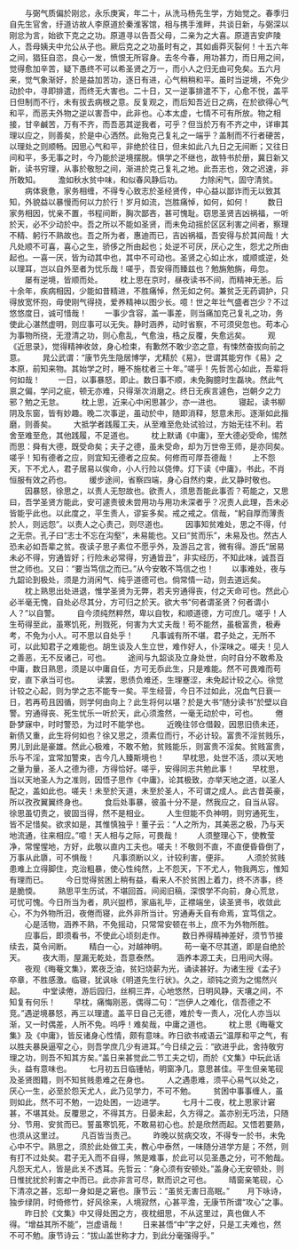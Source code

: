 <!-- { "loadSidebar": true } -->
　　与弼气质偏於刚忿，永乐庚寅，年二十，从洗马杨先生学，方始觉之。春季归自先生官舍，纡道访故人李原道於秦淮客馆，相与携手淮畔，共谈日新，与弼深以刚忿为言，始欲下克之之功。原道寻以告吾父母，二亲为之大喜。原道吉安庐陵人，吾母姨夫中允公从子也。厥后克之之功虽时有之，其如鹵莽灭裂何！十五六年之间，猖狂自恣，良心一发，愤恨无所容身。去冬今春，用功甚力，而日用之间，觉得愈加辛苦，疑下愚终不可以希圣贤之万一，而小人之归无由可免矣。五六月来，觉气象渐好，於是益加苦功，逐日有进，心气稍稍和平。虽时当逆境，不免少动於中，寻即排遣，而终无大害也。二十日，又一逆事排遣不下，心愈不悦，盖平日但制而不行，未有拔去病根之意。反复观之，而后知吾近日之病，在於欲得心气和平，而恶夫外物之逆以害吾中，此非也。心本太虚，七情不可有所放。物之相接，甘辛鹹苦，万有不齐，而吾恶其逆我者，可乎？但当於万有不齐之中，详审其理以应之，则善矣，於是中心洒然。此殆克己复礼之一端乎？盖制而不行者硬苦，以理处之则顺畅。因思心气和平，非绝於往日，但未如此八九日之无间断；又往日间和平，多无事之时，今乃能於逆境摆脱。惧学之不继也，故特书於册，冀日新又新，读书穷理，从事於敬恕之间，渐进於克己复礼之地。此吾志也，效之迟速，非所敢知。
　　澹如秋水贫中味，和似春风静后功。
　　力除闲气，固守清贫。
　　病体衰惫，家务相缠，不得专心致志於圣经贤传，中心益以鄙诈而无以致其知，外貌益以暴慢而何以力於行！岁月如流，岂胜痛悼，如何，如何！
　　数日家务相因，忧亲不置，书程间断，胸次鄙吝，甚可愧耻。窃思圣贤吉凶祸福，一听於天，必不少动於中。吾之所以不能如圣贤，而未免动摇於区区利害之间者，察理不精、躬行不熟故也。吾之所为者，惠迪而已，吉凶祸福，吾安得与於其间哉！大凡处顺不可喜，喜心之生，骄侈之所由起也；处逆不可厌，厌心之生，怨尤之所由起也。一喜一厌，皆为动其中也，其中不可动也。圣贤之心如止水，或顺或逆，处以理耳，岂以自外至者为忧乐哉！嗟乎，吾安得而臻兹也？勉旃勉旃，毋忽。
　　屡有逆境，皆顺而处。
　　枕上思在京时，昼夜读书不间，而精神无恙。后十余年，疾病相因，少能如昔精进，不胜痛悼，然无如之何。兼贫乏无药调护，只得放宽怀抱，毋使刚气得挠，爱养精神以图少长。噫！世之年壮气盛者岂少？不过悠悠度日，诚可惜哉！
　　一事少含容，盖一事差，则当痛加克己复礼之功，务使此心湛然虚明，则应事可以无失。静时涵养，动时省察，不可须臾忽也。苟本心为事物所挠，无澄清之功，则心愈乱，气愈浊，梏之反覆，失愈远矣。
　　观《近思录》，觉得精神收敛，身心检束，有歉然不敢少恣之意，有悚然奋拔向前之意。
　　晁公武谓：“康节先生隐居博学，尤精於《易》，世谓其能穷作《易》之本原，前知来物。其始学之时，睡不施枕者三十年。”嗟乎！先哲苦心如此，吾辈将何如哉！
　　一日，以事暴怒，即止。数日事不顺，未免胸臆时生磊块。然此气禀之偏，学问之疵，顿无亦难，只得渐次消磨之。终日无疾言遽色，岂朝夕之力邪？勉之无怠。
　　枕上思，近来心中闲思甚少，亦一进也。
　　寝起，读书柳阴及东窗，皆有妙趣。晚二次事逆，虽动於中，随即消释，怒意未形。逐渐如此揩磨，则善矣。
　　大抵学者践履工夫，从至难至危处试验过，方始无往不利。若舍至难至危，其他践履，不足道也。
　　枕上默诵《中庸》，至大德必受命，惕然而思：舜有大德，既受命矣；夫子之德，虽未受命，却为万世帝王师，是亦同矣。嗟乎！知有德者之应，则宜知无德者之应矣。何修而可厚吾德哉！
　　上不怨天，下不尤人，君子居易以俟命，小人行险以侥倖。灯下读《中庸》，书此，不肖恒服有效之药也。
　　缓步途间，省察四端，身心自然约束，此又静时敬也。
　　因暴怒，徐思之，以责人无恕故也。欲责人，须思吾能此事否？苟能之，又思曰，吾学圣贤方能此，安可遽责彼未尝用功与用功未深者乎？况责人此理，吾未必皆能乎此也。以此度之，平生责人，谬妄多矣。戒之戒之。信哉，“躬自厚而薄责於人，则远怨”。以责人之心责己，则尽道也。
　　因事知贫难处，思之不得，付之无奈。孔子曰“志士不忘在沟壑”，未易能也。又曰“贫而乐”，未易及也。然古人恐未必如吾辈之贫。夜读子思子素位不愿乎外，及游吕之言，微有得。游氏“居易未必不得，穷通皆好；行险未必常得，穷通皆丑”，非实经历，不知此味，诚吾百世之师也。又曰：“要当笃信之而已。”从今安敢不笃信之也！
　　以事难处，夜与九韶论到极处，须是力消闲气、纯乎道德可也。倘常情一动，则去道远矣。
　　枕上熟思出处进退，惟学圣贤为无弊，若夫穷通得丧，付之天命可也。然此心必半毫无愧，自处必尽其分，方可归之於天。欲大书“何者谓圣贤？何者谓小人？”以自警。
　　自今须纯然粹然，卑以自牧，和顺道德，方可庶几。嗟乎！人生苟得至此，虽寒饥死，刑戮死，何害为大丈夫哉！苟不能然，虽极富贵，极寿考，不免为小人。可不思以自处乎！
　　凡事诚有所不堪，君子处之，无所不可，以此知君子之难能也。胡生谈及人生立世，难作好人，仆深味之。嗟夫！见人之善恶，无不反诸己，可也。
　　途间与九韶谈及立身处世，向时自分不敢希及中庸，数日熟思，须是以中庸自任，方可无忝此生，只是难能。然不可畏难而苟安，直下承当可也。
　　读罢，思债负难还，生理蹇涩，未免起计较之心。徐觉计较之心起，则为学之志不能专一矣。平生经营，今日不过如此，况血气日衰一日，若再苟且因循，则学何由向上？此生将何以堪？於是大书“随分读书”於壁以自警。穷通得丧、死生忧乐一听於天，此心须澹然，一毫无动於中，可也。
　　倦卧梦寐中，时时警恐，为过时不能学也。
　　近晚往邻仓借穀，因思旧债未还，新债又重，此生将何如也？徐又思之，须素位而行，不必计较。富贵不淫贫贱乐，男儿到此是豪雄。然此心极难，不敢不勉，贫贱能乐，则富贵不淫矣。贫贱富贵，乐与不淫，宜常加警束，古今几人臻斯境也！
　　早枕思，处世不活，须以天地之量为量，圣人之德为德，方得恰好。嗟乎，安得同志共勉此事！
　　早枕思，当以天地圣人为之准则，因悟子思作《中庸》，论其极致，亦举天地之道，以圣人配之，盖如此也。嗟夫！未至於天道，未至於圣人，不可谓之成人。此古昔英豪，所以孜孜翼翼终身也。
　　食后处事暴，彼虽十分不是，然我应之，自当从容。徐思虽切责之，彼固当得，然不是相业。
　　人生但能不负神明，则穷通死生，皆不足惜矣。欲求如是，其惟慎独乎！董子云：“人之所为，其美恶之极，乃与天地流通，往来相应。”噫！天人相与之际，可畏哉！
　　人须整理心下，使教莹净，常惺惺地，方好，此敬以直内工夫也。嗟夫！不敬则不直，不直便昏昏倒了，万事从此隳，可不惧哉！
　　凡事须断以义，计较利害，便非。
　　人须於贫贱患难上立得脚住，克治粗暴，使心性纯然，上不怨天，下不尤人，物我两忘，惟知有理而已。
　　今日觉得贫困上稍有益，看来人不於贫困上着力，终不济事，终是脆愞。
　　熟思平生历试，不堪回首。间阅旧稿，深恨学不向前，身心荒怠，可忧可愧。今日所当为者，夙兴盥栉，家庙礼毕，正襟端坐，读圣贤书，收敛此心，不为外物所汨，夜倦而寝，此外非所当计。穷通寿夭自有命焉，宜笃信之。
　　心是活物，涵养不熟，不免摇动，只常常安顿在书上，庶不为外物所胜。
　　应事后，即须看书，不使此心顷刻走作。
　　数日养得精神差好，须节节接续去，莫令间断。
　　精白一心，对越神明。
　　苟一毫不尽其道，即是自绝於天。
　　夜大雨，屋漏无乾处，吾意泰然。
　　涵养本源工夫，日用间大得。
　　夜观《晦菴文集》，累夜乏油，贫妇烧薪为光，诵读甚好。为诸生授《孟子》卒章，不胜感激。临寝，犹讽咏《明道先生行状》。久之，顽钝之资为之惕然兴起。
　　中堂读倦，游后园归，丝桐三弄，心地悠然，日明风静，天壤之间，不知复有何乐！
　　早枕，痛悔刚恶，偶得二句：“岂伊人之难化，信吾德之不竞。”遇逆境暴怒，再三以理遣。盖平日自己无德，难於专一责人，况化人亦当以渐，又一时偶差，人所不免。呜呼！难矣哉，中庸之道也。
　　枕上思《晦菴文集》及《中庸》，皆反诸身心性情，颇有意味。昨日欲书戒语云“温厚和平之气，有以胜夫暴戾逼窄之心，则吾学庶几少有进耳。”今日续之云：“欲进乎此，舍持敬穷理之功，则吾不知其方矣。”盖日来甚觉此二节工夫之切，而於《文集》中玩此话头，益有意味也。
　　七月初五日临锺帖，明窗净几，意思甚佳。平生但亲笔砚及圣贤图籍，则不知贫贱患难之在身也。
　　人之遇患难，须平心易气以处之，厌心一生，必至於怨天尤人，此乃见学力，不可不勉。
　　贫困中事事缠人，虽则如此，然不可不勉，一边处困，一边进学。
　　七月十二夜，枕上思家计窘甚，不堪其处。反覆思之，不得其方。日晏未起，久方得之。盖亦别无巧法，只随分、节用、安贫而已。誓虽寒饥死，不敢易初心也。於是欣然而起。又悟若要熟，也须从这里过。
　　凡百皆当责己。
　　昨晚以贫病交攻，不得专一於书，未免心中不宁。熟思之，须於此处做工夫，教心中泰然，一味随分进学方是；不然，则有打不过处矣。君子无入而不自得，煞是难事，於此可以见圣愚之分，可不勉哉。凡怨天尤人，皆是此关不透耳。先哲云：“身心须有安顿处。”盖身心无安顿处，则日惟扰扰於利害之中而已。此亦非言可尽，默而识之可也。
　　晴窗亲笔砚，心下清凉之甚，忘却一身如是之窘也。康节云：“虽贫无害日高眠。”
　　月下咏诗，独步绿阴，时倚修竹，好风徐来，人境寂然，心甚平澹，无康节所谓“攻心”之事。
　　昨日於《文集》中又得处困之方，夜枕细思，不从这里过，真也做人不得。“增益其所不能”，岂虚语哉！
　　日来甚悟“中”字之好，只是工夫难也，然不可不勉。康节诗云：“拔山盖世称才力，到此分毫强得乎。”
